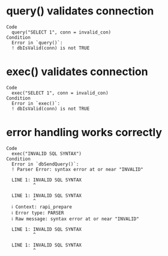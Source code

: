 # query() validates connection

    Code
      query("SELECT 1", conn = invalid_con)
    Condition
      Error in `query()`:
      ! dbIsValid(conn) is not TRUE

# exec() validates connection

    Code
      exec("SELECT 1", conn = invalid_con)
    Condition
      Error in `exec()`:
      ! dbIsValid(conn) is not TRUE

# error handling works correctly

    Code
      exec("INVALID SQL SYNTAX")
    Condition
      Error in `dbSendQuery()`:
      ! Parser Error: syntax error at or near "INVALID"
      
      LINE 1: INVALID SQL SYNTAX
              ^
      
      LINE 1: INVALID SQL SYNTAX
              ^
      ℹ Context: rapi_prepare
      ℹ Error type: PARSER
      ℹ Raw message: syntax error at or near "INVALID"
      
      LINE 1: INVALID SQL SYNTAX
              ^
      
      LINE 1: INVALID SQL SYNTAX
              ^


